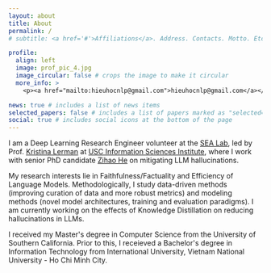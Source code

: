 ```yaml
---
layout: about
title: About
permalink: /
# subtitle: <a href='#'>Affiliations</a>. Address. Contacts. Motto. Etc.

profile:
  align: left
  image: prof_pic_4.jpg
  image_circular: false # crops the image to make it circular
  more_info: >
    <p><a href="mailto:hieuhocnlp@gmail.com">hieuhocnlp@gmail.com</a></p>

news: true # includes a list of news items
selected_papers: false # includes a list of papers marked as "selected={true}"
social: true # includes social icons at the bottom of the page
---
```


I am a Deep Learning Research Engineer volunteer at the [SEA Lab](https://lermanlab.github.io/), led by Prof. [Kristina Lerman](https://www.isi.edu/people/lerman/about) at [USC Information Sciences Institute](https://www.isi.edu/), where I work with senior PhD candidate [Zihao He](https://zihaohe123.github.io/) on mitigating LLM hallucinations.

My research interests lie in Faithfulness/Factuality and Efficiency of Language Models. Methodologically, I study data-driven methods (improving curation of data and more robust metrics) and modeling methods (novel model architectures, training and evaluation paradigms). I am currently working on the effects of Knowledge Distillation on reducing hallucinations in LLMs.

I received my Master's degree in Computer Science from the University of Southern California. Prior to this, I receieved a Bachelor's degree in Information Technology from International University, Vietnam National University - Ho Chi Minh City.
